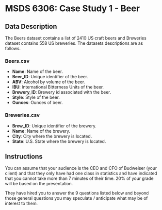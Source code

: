 # MSDS 6306: Case Study 1 - Beer

## Data Description

The Beers dataset contains a list of 2410 US craft beers and Breweries dataset contains 558 US breweries. The datasets descriptions are as follows.

### Beers.csv

- **Name**: Name of the beer.
- **Beer_ID**: Unique identifier of the beer.
- **ABV**: Alcohol by volume of the beer.
- **IBU**: International Bitterness Units of the beer.
- **Brewery_ID**: Brewery id associated with the beer.
- **Style**: Style of the beer.
- **Ounces**: Ounces of beer.

### Breweries.csv

- **Brew_ID**: Unique identifier of the brewery.
- **Name**: Name of the brewery.
- **City**: City where the brewery is located.
- **State**: U.S. State where the brewery is located.

## Instructions

You can assume that your audience is the CEO and CFO of Budweiser (your client) and that they only have had one class in statistics and have indicated that you cannot take more than 7 minutes of their time. 20% of your grade will be based on the presentation. 

They have hired you to answer the 9 questions listed below and beyond those general questions you may speculate / anticipate what may be of interest to them.

